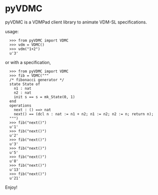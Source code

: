 # pyVDMC
pyVDMC is a VDMPad client library to animate VDM-SL specifications.

usage:

```
  >>> from pyVDMC import VDMC
  >>> vdm = VDMC()
  >>> vdm("1+2")
  u'3'
```

  or with a specification,

```
  >>> from pyVDMC import VDMC
  >>> fib = VDMC("""
  /* fibonacci generator */
  state State of 
    n1 : nat 
    n2 : nat 
    init s == s = mk_State(0, 1)
  end 
  operations 
    next : () ==> nat 
    next() == (dcl n : nat := n1 + n2; n1 := n2; n2 := n; return n);
  """)
  >>> fib("next()")
  u'1'
  >>> fib("next()")
  u'2'
  >>> fib("next()")
  u'3'
  >>> fib("next()")
  u'5'
  >>> fib("next()")
  u'8'
  >>> fib("next()")
  u'13'
  >>> fib("next()")
  u'21'
```
Enjoy!
